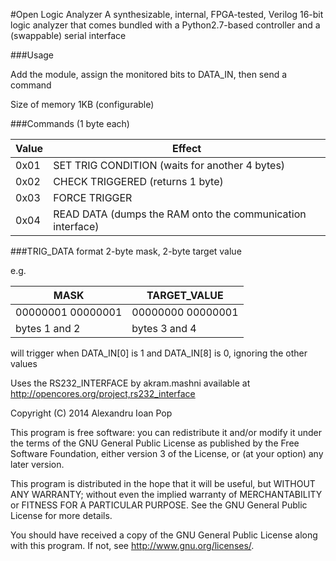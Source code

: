 #Open Logic Analyzer
A synthesizable, internal, FPGA-tested, Verilog 16-bit logic analyzer that comes bundled with a Python2.7-based controller and a (swappable) serial interface

###Usage

Add the module, assign the monitored bits to DATA_IN, then send a command

Size of memory 1KB (configurable)

###Commands (1 byte each)

Value | Effect
---------|-------
0x01| SET TRIG CONDITION (waits for another 4 bytes)
0x02 | CHECK TRIGGERED (returns 1 byte)
0x03 | FORCE TRIGGER
0x04 | READ DATA (dumps the RAM onto the communication interface)

###TRIG_DATA format
2-byte mask, 2-byte target value

e.g.

MASK  | TARGET_VALUE
--------------- | ----------------
00000001 00000001  | 00000000 00000001
bytes 1 and 2 | bytes 3 and 4

will trigger when DATA_IN[0] is 1 and DATA_IN[8] is 0, ignoring the other values

Uses the RS232_INTERFACE by akram.mashni available at http://opencores.org/project,rs232_interface

Copyright (C) 2014 Alexandru Ioan Pop

This program is free software: you can redistribute it and/or modify it under the terms of the GNU General Public License as published by the Free Software Foundation, either version 3 of the License, or (at your option) any later version.

This program is distributed in the hope that it will be useful, but WITHOUT ANY WARRANTY; without even the implied warranty of MERCHANTABILITY or FITNESS FOR A PARTICULAR PURPOSE. See the GNU General Public License for more details.

You should have received a copy of the GNU General Public License along with this program. If not, see http://www.gnu.org/licenses/.
